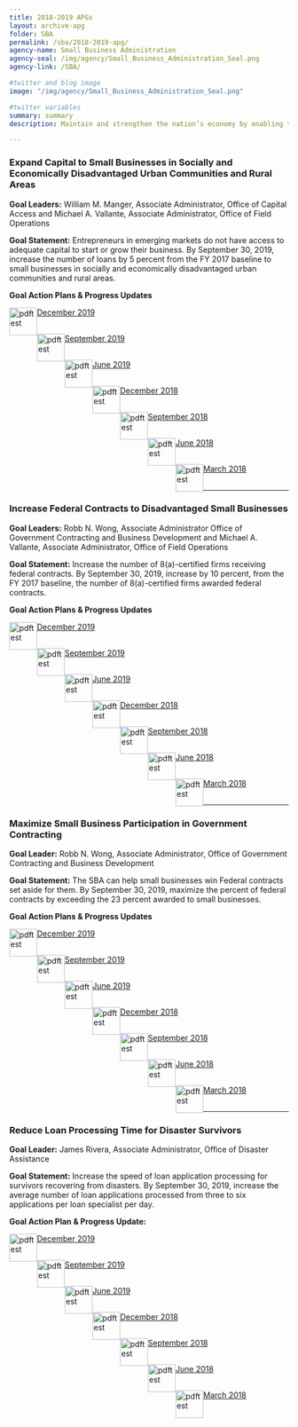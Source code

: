 ```yaml
---
title: 2018-2019 APGs
layout: archive-apg
folder: SBA
permalink: /sba/2018-2019-apg/
agency-name: Small Business Administration
agency-seal: /img/agency/Small_Business_Administration_Seal.png
agency-link: /SBA/

#twitter and blog image
image: "/img/agency/Small_Business_Administration_Seal.png"

#twitter variables
summary: summary
description: Maintain and strengthen the nation’s economy by enabling the establishment and vitality of small business and by assisting in the economic recovery of communities after disasters.

---
```

<h3>Expand Capital to Small Businesses in Socially and Economically Disadvantaged Urban Communities and Rural Areas</h3>
<p><b>Goal Leaders:</b> William M. Manger, Associate Administrator, Office of Capital Access and Michael A. Vallante, Associate Administrator, Office of Field Operations</p>
<p><b>Goal Statement:</b>
Entrepreneurs in emerging markets do not have access to adequate capital to start or grow their business. By September 30, 2019, increase the number of loans by 5 percent from the FY 2017 baseline to small businesses in socially and economically disadvantaged urban communities and rural areas. </p>

<p><b>Goal Action Plans & Progress Updates</b></p>
<div class="usa-width-one-whole usa-media_block">
<div class= "usa-grid usa-graphic_list-row" style="padding-left:0rem;">

<div class="usa-width-one-half usa-media_block">
  <p style="margin-bottom:30px;"><img src="{{site.baseurl}}/img/PDF_icon.png" alt="pdftest" style="float:left;width:50px;align:bottom;"><a class="usa-external_link" href="{{site.baseurl}}/{{page.folder}}/2019_dec_SBA_Expand_Capital_to_Small_Businesses.pdf">December 2019</a></p>
  <p style="margin-bottom:30px;"><img src="{{site.baseurl}}/img/PDF_icon.png" alt="pdftest" style="float:left;width:50px;align:bottom;"><a class="usa-external_link" href="{{site.baseurl}}/{{page.folder}}/FY2019_sept_SBA_Expand_Capital_to_Small_Businesses.pdf">September 2019</a></p>
  <p style="margin-bottom:30px;"><img src="{{site.baseurl}}/img/PDF_icon.png" alt="pdftest" style="float:left;width:50px;align:bottom;"><a class="usa-external_link" href="{{site.baseurl}}/{{page.folder}}/FY2019_June_SBA_Expand_Capital_to_Small_Businesses.pdf">June 2019</a></p>
</div>

<div class="usa-width-one-half usa-media_block">
  <p style="margin-bottom:30px;"><img src="{{site.baseurl}}/img/PDF_icon.png" alt="pdftest" style="float:left;width:50px;align:bottom;"><a class="usa-external_link" href="{{site.baseurl}}/{{page.folder}}/FY2018_Q4_SBA_Expand_Capital_to_Small_Businesses.pdf">December 2018</a></p>
  <p style="margin-bottom:30px;"><img src="{{site.baseurl}}/img/PDF_icon.png" alt="pdftest" style="float:left;width:50px;align:bottom;"><a class="usa-external_link" href="{{site.baseurl}}/{{page.folder}}/FY2018_Q3_SBA_Expand_Capital_to_Small_Businesses.pdf">September 2018</a></p>
  <p style="margin-bottom:30px;"><img src="{{site.baseurl}}/img/PDF_icon.png" alt="pdftest" style="float:left;width:50px;align:bottom;"><a class="usa-external_link" href="{{site.baseurl}}/{{page.folder}}/FY2018_Q2_SBA_Expand_Capital_to_Small_Businesses.pdf">June 2018</a></p>
  <p style="margin-bottom:30px;"><img src="{{site.baseurl}}/img/PDF_icon.png" alt="pdftest" style="float:left;width:50px;align:bottom;"><a class="usa-external_link" href="{{site.baseurl}}/{{page.folder}}/FY2018_Q1_SBA_Expand_Capital_to_Small_Businesses.pdf">March 2018</a></p>
</div>

</div>
</div>

<hr>

<h3>Increase Federal Contracts to Disadvantaged Small Businesses</h3>
<p><b>Goal Leaders:</b> Robb N. Wong, Associate Administrator Office of Government Contracting and Business Development and Michael A. Vallante, Associate Administrator, Office of Field Operations</p>
<p><b>Goal Statement:</b> Increase the number of 8(a)-certified firms receiving federal contracts. By September 30, 2019, increase by 10 percent, from the FY 2017 baseline, the number of 8(a)-certified firms awarded federal contracts. </p>

<p><b>Goal Action Plans & Progress Updates</b></p>

<div class="usa-width-one-whole usa-media_block">
<div class= "usa-grid usa-graphic_list-row" style="padding-left:0rem;">

<div class="usa-width-one-half usa-media_block">
  <p style="margin-bottom:30px;"><img src="{{site.baseurl}}/img/PDF_icon.png" alt="pdftest" style="float:left;width:50px;align:bottom;"><a class="usa-external_link" href="{{site.baseurl}}/{{page.folder}}/2019_dec_SBA_Increase_Federal_Contracts_to_Disadvantaged_Small_Businesses.pdf">December 2019</a></p>
  <p style="margin-bottom:30px;"><img src="{{site.baseurl}}/img/PDF_icon.png" alt="pdftest" style="float:left;width:50px;align:bottom;"><a class="usa-external_link" href="{{site.baseurl}}/{{page.folder}}/FY2019_sept_SBA_Increase_Federal_Contracts_to_Disadvantaged_Small_Businesses.pdf">September 2019</a></p>
  <p style="margin-bottom:30px;"><img src="{{site.baseurl}}/img/PDF_icon.png" alt="pdftest" style="float:left;width:50px;align:bottom;"><a class="usa-external_link" href="{{site.baseurl}}/{{page.folder}}/FY2019_June_SBA_Increase_Federal_Contracts_to_Disadvantaged_Small_Businesses.pdf">June 2019</a></p>
</div>

<div class="usa-width-one-half usa-media_block">
  <p style="margin-bottom:30px;"><img src="{{site.baseurl}}/img/PDF_icon.png" alt="pdftest" style="float:left;width:50px;align:bottom;"><a class="usa-external_link" href="{{site.baseurl}}/{{page.folder}}/FY2018_Q4_SBA_Increase_Federal_Contracts_to_Disadvantaged_Small_Businesses.pdf">December 2018</a></p>
  <p style="margin-bottom:30px;"><img src="{{site.baseurl}}/img/PDF_icon.png" alt="pdftest" style="float:left;width:50px;align:bottom;"><a class="usa-external_link" href="{{site.baseurl}}/{{page.folder}}/FY2018_Q3_SBA_Increase_Federal_Contracts_to_Disadvantaged_Small_Businesses.pdf">September 2018</a></p>
  <p style="margin-bottom:30px;"><img src="{{site.baseurl}}/img/PDF_icon.png" alt="pdftest" style="float:left;width:50px;align:bottom;"><a class="usa-external_link" href="{{site.baseurl}}/{{page.folder}}/FY2018_Q2_SBA_Increase_Federal_Contracts_to_Disadvantaged_Small_Businesses.pdf">June 2018</a></p>
  <p style="margin-bottom:30px;"><img src="{{site.baseurl}}/img/PDF_icon.png" alt="pdftest" style="float:left;width:50px;align:bottom;"><a class="usa-external_link" href="{{site.baseurl}}/{{page.folder}}/FY2018_Q1_SBA_Increase_Federal_Contracts_to_Disadvantaged_Small_Businesses.pdf">March 2018</a></p>
</div>

</div>
</div>

<hr>

<h3>Maximize Small Business Participation in Government Contracting</h3>
<p><b>Goal Leader:</b> Robb N. Wong, Associate Administrator, Office of Government Contracting and Business Development</p>
<p><b>Goal Statement:</b> The SBA can help small businesses win Federal contracts set aside for them. By September 30, 2019, maximize the percent of federal contracts by exceeding the 23 percent awarded to small businesses. </p>

<p><b>Goal Action Plans & Progress Updates</b></p>

<div class="usa-width-one-whole usa-media_block">
<div class= "usa-grid usa-graphic_list-row" style="padding-left:0rem;">

<div class="usa-width-one-half usa-media_block">
  <p style="margin-bottom:30px;"><img src="{{site.baseurl}}/img/PDF_icon.png" alt="pdftest" style="float:left;width:50px;align:bottom;"><a class="usa-external_link" href="{{site.baseurl}}/{{page.folder}}/2019_dec_SBA_Maximize_Small_Business_Participation.pdf">December 2019</a></p>
  <p style="margin-bottom:30px;"><img src="{{site.baseurl}}/img/PDF_icon.png" alt="pdftest" style="float:left;width:50px;align:bottom;"><a class="usa-external_link" href="{{site.baseurl}}/{{page.folder}}/FY2019_sept_SBA_Maximize_Small_Business_Participation.pdf">September 2019</a></p>
  <p style="margin-bottom:30px;"><img src="{{site.baseurl}}/img/PDF_icon.png" alt="pdftest" style="float:left;width:50px;align:bottom;"><a class="usa-external_link" href="{{site.baseurl}}/{{page.folder}}/FY2019_June_SBA_Maximize_Small_Business_Participation.pdf">June 2019</a></p>
</div>

<div class="usa-width-one-half usa-media_block">
  <p style="margin-bottom:30px;"><img src="{{site.baseurl}}/img/PDF_icon.png" alt="pdftest" style="float:left;width:50px;align:bottom;"><a class="usa-external_link" href="{{site.baseurl}}/{{page.folder}}/FY2018_Q4_SBA_Maximize_Small_Business_Participation.pdf">December 2018</a></p>
  <p style="margin-bottom:30px;"><img src="{{site.baseurl}}/img/PDF_icon.png" alt="pdftest" style="float:left;width:50px;align:bottom;"><a class="usa-external_link" href="{{site.baseurl}}/{{page.folder}}/FY2018_Q3_SBA_Maximize_Small_Business_Participation.pdf">September 2018</a></p>
  <p style="margin-bottom:30px;"><img src="{{site.baseurl}}/img/PDF_icon.png" alt="pdftest" style="float:left;width:50px;align:bottom;"><a class="usa-external_link" href="{{site.baseurl}}/{{page.folder}}/FY2018_Q2_SBA_Maximize_Small_Business_Participation.pdf">June 2018</a></p>
  <p style="margin-bottom:30px;"><img src="{{site.baseurl}}/img/PDF_icon.png" alt="pdftest" style="float:left;width:50px;align:bottom;"><a class="usa-external_link" href="{{site.baseurl}}/{{page.folder}}/FY2018_Q1_SBA_Maximize_Small_Business_Participation.pdf">March 2018</a></p>
</div>

</div>
</div>

<hr>

<h3>Reduce Loan Processing Time for Disaster Survivors</h3>
<p><b>Goal Leader:</b> James Rivera, Associate Administrator, Office of Disaster Assistance</p>
<p><b>Goal Statement:</b> Increase the speed of loan application processing for survivors recovering from disasters. By September 30, 2019, increase the average number of loan applications processed from three to six applications per loan specialist per day. </p>

<p><b>Goal Action Plan & Progress Update:</b></p>

<div class="usa-width-one-whole usa-media_block">
<div class= "usa-grid usa-graphic_list-row" style="padding-left:0rem;">

<div class="usa-width-one-half usa-media_block">
  <p style="margin-bottom:30px;"><img src="{{site.baseurl}}/img/PDF_icon.png" alt="pdftest" style="float:left;width:50px;align:bottom;"><a class="usa-external_link" href="{{site.baseurl}}/{{page.folder}}/2019_dec_SBA_Reduce_Loan_Processing_Time.pdf">December 2019</a></p>
  <p style="margin-bottom:30px;"><img src="{{site.baseurl}}/img/PDF_icon.png" alt="pdftest" style="float:left;width:50px;align:bottom;"><a class="usa-external_link" href="{{site.baseurl}}/{{page.folder}}/FY2019_sept_SBA_Reduce_Loan_Processing_Time.pdf">September 2019</a></p>
  <p style="margin-bottom:30px;"><img src="{{site.baseurl}}/img/PDF_icon.png" alt="pdftest" style="float:left;width:50px;align:bottom;"><a class="usa-external_link" href="{{site.baseurl}}/{{page.folder}}/FY2019_June_SBA_Reduce_Loan_Processing_Time.pdf">June 2019</a></p>
</div>

<div class="usa-width-one-half usa-media_block">
  <p style="margin-bottom:30px;"><img src="{{site.baseurl}}/img/PDF_icon.png" alt="pdftest" style="float:left;width:50px;align:bottom;"><a class="usa-external_link" href="{{site.baseurl}}/{{page.folder}}/FY2018_Q4_SBA_Reduce_Loan_Processing_Time.pdf">December 2018</a></p>
  <p style="margin-bottom:30px;"><img src="{{site.baseurl}}/img/PDF_icon.png" alt="pdftest" style="float:left;width:50px;align:bottom;"><a class="usa-external_link" href="{{site.baseurl}}/{{page.folder}}/FY2018_Q3_SBA_Reduce_Loan_Processing_Time.pdf">September 2018</a></p>
  <p style="margin-bottom:30px;"><img src="{{site.baseurl}}/img/PDF_icon.png" alt="pdftest" style="float:left;width:50px;align:bottom;"><a class="usa-external_link" href="{{site.baseurl}}/{{page.folder}}/FY2018_Q2_SBA_Reduce_Loan_Processing_Time.pdf">June 2018</a></p>
  <p style="margin-bottom:30px;"><img src="{{site.baseurl}}/img/PDF_icon.png" alt="pdftest" style="float:left;width:50px;align:bottom;"><a class="usa-external_link" href="{{site.baseurl}}/{{page.folder}}/FY2018_Q1_SBA_Reduce_Loan_Processing_Time.pdf">March 2018</a></p>
</div>

</div>
</div>
